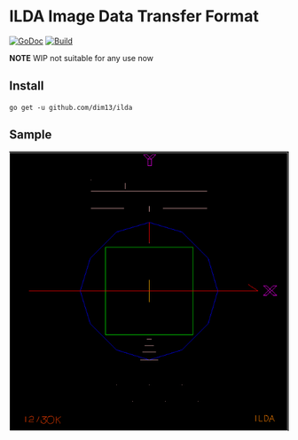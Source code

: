 # ILDA Image Data Transfer Format

[![GoDoc](https://godoc.org/github.com/dim13/ilda?status.svg)](https://godoc.org/github.com/dim13/ilda)
[![Build](https://github.com/dim13/ilda/workflows/build/badge.svg)](https://github.com/dim13/ilda/actions)

**NOTE** WIP not suitable for any use now

## Install

    go get -u github.com/dim13/ilda

## Sample

![test.png](docs/test.png)
